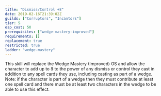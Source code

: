 ```yaml
---
title: "Dismiss/Control +8"
date: 2019-02-16T21:39:02Z
guilds: ["Corruptors", "Incantors"]
tier: 5
osp_cost: 50
prerequisites: ["wedge-mastery-improved"]
requirements: []
replacement: true
restricted: true
ladder: "wedge-mastery"
---
```

This skill will replace the Wedge Mastery (Improved) OS and allow the character to add up to 8 to the power of any dismiss or control they cast in addition to any spell cards they use, including casting as part of a wedge. Note: if the character is part of a wedge then they must contribute at least one spell card and there must be at least two characters in the wedge to be able to use this effect.